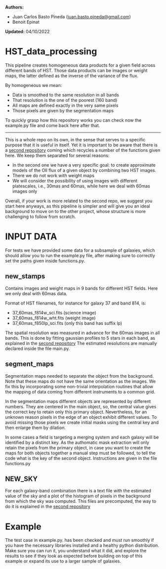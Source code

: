 **Authors:**  
- Juan Carlos Basto Pineda (juan.basto.pineda@gmail.com)
- Benoit Epinat

**Updated:** 04/10/2022

# HST\_data\_processing

This pipeline creates homogeneous data products for a given field across
different bands of HST. Those data products can be images or weight maps, the
latter defined as the inverse of the variance of the flux.

By homogeneous we mean:

- Data is smoothed to the same resolution in all bands
- That resolution is the one of the poorest (160 band)
- All maps are defined exactly in the very same pixels
- Those pixels are given by the segmentation maps

To quickly grasp how this repository works you can check now the example.py file
and come back here after that.  

---

This is a whole repo on its own, in the sense that serves to a specific purpose
that it is useful in itself. Yet it is important to be aware that there is a
[second repository](https://github.com/juan-pineda/Models_HST_MUSE) coming
which recycles a number of the functions given here. We keep them separated for
several reasons:

- In the second one we have a very specific goal: to create approximate models
of the OII flux of a given object by combining two HST images.
- There we do not work with weight maps
- We will consider the possibility of using images with different platescales,
i.e., 30mas and 60mas, while here we deal with 60mas images only

Overall, if your work is more related to the second repo, we suggest you start
here anyways, as this pipeline is simpler and will give you an ideal background
to move on to the other project, whose structure is more challenging to follow
from scratch.

# INPUT DATA

For tests we have provided some data for a subsample of galaxies, which should
allow you to run the example.py file, after making sure to correctly set the
paths given inside functions.py.


## new\_stamps

Contains images and weight maps in 9 bands for different HST fields. Here we
only deal with 60mas data.  

Format of HST filenames, for instance for galaxy 37 and band 814, is:
- 37\_60mas\_f814w\_sci.fits (science image)
- 37\_60mas\_f814w\_wht.fits (weight image)
- 37\_60mas\_f850lp\_sci.fits (only this band has suffix lp)

The spatial resolution was measured in advance for the 60mas images in all bands.
This is done by fitting gaussian profiles to 5 stars in each band, as explained
in the [second repository](https://github.com/juan-pineda/Models_HST_MUSE)
The estimated resolutions are manually declared inside the file main.py.

## segment\_maps

Segmentation maps needed to separate the object from the background. Note that
these maps do not have the same orientation as the images. We fix this by
incorporating some non-trivial interpolation routines that allow the mapping 
of data coming from different instruments to a common grid.  

In the segmentation maps different objects are represented by different numbers.
They are centered in the main object, so, the central value gives the correct
key to retain only this primary object. Nevertheless, for an unknown reason 
pixels in the edge of an object exhibit different values. To avoid missing those
pixels we create initial masks using the central key and then enlarge them by
dilation.  

In some cases a field is targeting a merging system and each galaxy will be
identified by a distinct key. As the authomatic mask extraction will only retain
the pixels from the primary object, in case you want to create the maps for both
objects together a manual step must be followed, to tell the code what is the
key of the second object. Instructions are given in the file functions.py

## NEW\_SKY

For each galaxy-band combination there is a text file with the estimated value
of the sky and a plot of the histogram of pixels in the background from which
the sky was computed. This files are precomputed, the way to do it is explained
in the [second repository](https://github.com/juan-pineda/Models_HST_MUSE) 


# Example
The test case in example.py. has been checked and must run smoothly if you have
the necessary libraries installed and a healthy python distribution. Make sure
you can run it, you understand what it did, and explore the results to see if
they look as expected before building on top of this example or expand its use
to a larger sample of galaxies.


